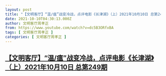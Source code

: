 ```yaml
---
layout: post
title: "【文明客厅】“温/瘟”战变冷战，点评电影《长津湖》（上）2021年10月10日 总第249期"
date: 2021-10-10T04:30:13.000Z
author: 文明客厅周孝正
from: https://www.youtube.com/watch?v=dc5B3ORfxBA
tags: [ 文明客厅周孝正 ]
categories: [ 文明客厅周孝正 ]
---
```

<!--1633840213000-->
[【文明客厅】“温/瘟”战变冷战，点评电影《长津湖》（上）2021年10月10日 总第249期](https://www.youtube.com/watch?v=dc5B3ORfxBA)
------

<div>

</div>
